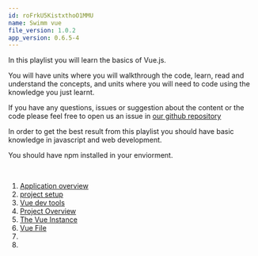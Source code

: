 ```yaml
---
id: roFrkU5KistxthoO1MMU
name: Swimm vue
file_version: 1.0.2
app_version: 0.6.5-4
---
```


<!-- Intro - Do not remove this comment -->
In this playlist you will learn the basics of Vue.js.

You will have units where you will walkthrough the code, learn, read and understand the concepts, and units where you will need to code using the knowledge you just learnt. 

If you have any questions, issues or suggestion about the content or the code please feel free to open us an issue in [our github repository](https://github.com/swimmio/swimm-vue/issues)

In order to get the best result from this playlist you should have basic knowledge in javascript and web development. 

You should have npm installed in your enviorment.

<br/>

<!-- Steps - Do not remove this comment -->
1. [Application overview](application-overview.GOGX3GIO5ZUCVkE6WAI2.sw.md)
2. [project setup](/docs/project-setup.md)
3. [Vue dev tools](vue-dev-tools.oQQ8gTY0Lorr391EGf2v.sw.md)
4. [Project Overview](project-overview.m7DWPhc2BFaJmXhX0gko.sw.md)
5. [The Vue Instance](https://vuejs.org/v2/guide/instance.html)
6. [Vue File](vue-file.iJ3VvUHLe5NInMI3TREM.sw.md)
7. [<templates>](templates.OlPkIxBpyjiUdrHdvITO.sw.md)
8. [<script>](script.LQdLZBZD713jOf189eqS.sw.md)
9. [HelloWorld](helloworld.hNjJ2IRj2rdqxTuSin00.sw.md)
10. [Dark mode switch](dark-mode-switch.MOyHYPbeeLQ7bviTZzU1.sw.md)
11. [Props](props.Qr2CaFqTjUwrtkODmIx8.sw.md)
12. [Read Only for sub-items](read-only-for-sub-items.5lmjSOA3HawaDSBASlix.sw.md)
13. [Events](events.TEy4TkeAKATiOHkDDffZ.sw.md)
14. [Update Items](update-items.B5hopiTwAbn8VxqenJ0l.sw.md)
15. [Vue Router](vue-router.cKlOgeSFWeUcoL9NyL9W.sw.md)
16. [/item-id to show item](item-id-to-show-item.HQhCU8uO0ciNEtdGxEkJ.sw.md)


<br/>

This file was generated by Swimm. [Click here to view it in the app](https://app.swimm.io/repos/DvJKcoPbOxqDEprL3Lun/docs/roFrkU5KistxthoO1MMU).